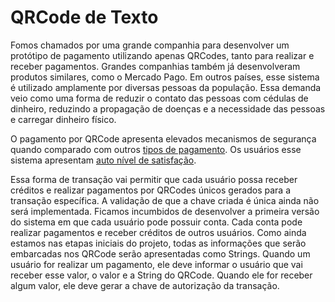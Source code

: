 # QRCode de Texto

Fomos chamados por uma grande companhia para desenvolver um protótipo de pagamento utilizando apenas QRCodes, tanto para realizar e receber pagamentos. Grandes companhias também já desenvolveram produtos similares, como o Mercado Pago. Em outros países, esse sistema é utilizado amplamente por diversas pessoas da população. Essa demanda veio como uma forma de reduzir o contato das pessoas com cédulas de dinheiro, reduzindo a propagação de doenças e a necessidade das pessoas e carregar dinheiro físico.

O pagamento por QRCode apresenta elevados mecanismos de
segurança quando comparado com outros [tipos de pagamento](https://digitalcommons.wou.edu/cgi/viewcontent.cgi?referer=https://scholar.google.com.br/&httpsredir=1&article=1002&context=computerscience_studentpubs). Os usuários esse sistema apresentam [auto nível de satisfação](https://www.mdpi.com/071-1050/9/7/1186/htm).

Essa forma de transação vai permitir que cada usuário possa receber créditos e realizar pagamentos por QRCodes únicos gerados para a transação específica. A validação de que a chave criada é única ainda não será implementada. Ficamos incumbidos de desenvolver a primeira versão do sistema em que cada usuário pode possuir conta. Cada conta pode realizar pagamentos e receber créditos de outros usuários. Como ainda estamos nas etapas iniciais do projeto, todas as informações que serão embarcadas nos QRCode serão apresentadas como Strings. Quando um usuário for realizar um pagamento, ele deve informar o usuário que vai receber esse valor, o valor e a String do QRCode. Quando ele for receber algum valor, ele deve gerar a chave de autorização da transação.